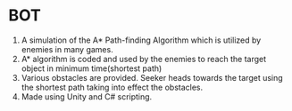 # BOT
1. A simulation of the A* Path-finding Algorithm which is utilized by enemies in many games. 
2. A* algorithm is coded and used by the enemies to reach the target object in minimum time(shortest path)
3. Various obstacles are provided. Seeker heads towards the target using the shortest path taking into effect the obstacles.
4. Made using Unity and C# scripting.
